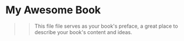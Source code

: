 # My Awesome Book

>> This file file serves as your book's preface, a great place to describe your book's content and ideas.

